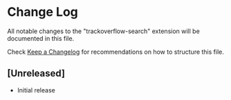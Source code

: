 # Change Log

All notable changes to the "trackoverflow-search" extension will be documented in this file.

Check [Keep a Changelog](http://keepachangelog.com/) for recommendations on how to structure this file.

## [Unreleased]

- Initial release
